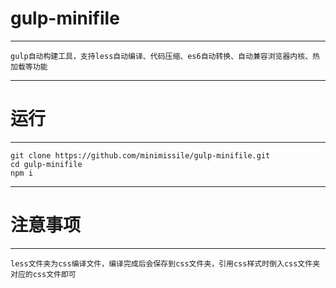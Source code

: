 # gulp-minifile
---
    gulp自动构建工具，支持less自动编译、代码压缩、es6自动转换、自动兼容浏览器内核、热加载等功能
---

# 运行
---
    git clone https://github.com/minimissile/gulp-minifile.git
    cd gulp-minifile
    npm i
---

# 注意事项
--- 
    less文件夹为css编译文件，编译完成后会保存到css文件夹，引用css样式时倒入css文件夹对应的css文件即可
    